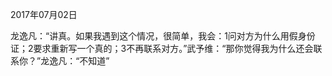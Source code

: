 2017年07月02日


龙逸凡：“讲真。如果我遇到这个情况，很简单，我会：1问对方为什么用假身份证；2要求重新写一个真的；3不再联系对方。”武予维：“那你觉得我为什么还会联系你？”龙逸凡：“不知道”